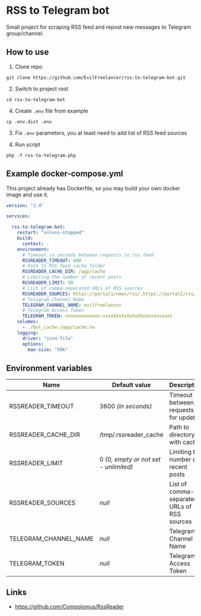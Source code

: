 # RSS to Telegram bot

Small project for scraping RSS feed and repost new messages to Telegram group/channel.

## How to use

1. Clone repo

```shell
git clone https://github.com/EvilFreelancer/rss-to-telegram-bot.git
```

2. Switch to project root

```shell
cd rss-to-telegram-bot
```

4. Create `.env` file from example
```shell
cp .env.dist .env
```

3. Fix `.env` parameters, you at least need to add list of RSS feed sources

4. Run script
```shell
php -f rss-to-telegram.php
```

## Example docker-compose.yml

This project already has Dockerfile, so you may build your own
docker image and use it.

```yaml
version: "2.4"

services:

  rss-to-telegram-bot:
    restart: "unless-stopped"
    build:
      context: .
    environment:
      # Timeout in seconds between requests to rss feed
      RSSREADER_TIMEOUT: 600
      # Path to RSS feed cache folder
      RSSREADER_CACHE_DIR: /app/cache
      # Limiting the number of recent posts
      RSSREADER_LIMIT: 50
      # List of comma-separated URLs of RSS sources
      RSSREADER_SOURCES: https://portal1/news/rss/,https://portal2/rss/
      # Telegram Channel Name
      TELEGRAM_CHANNEL_NAME: evilfreelancer
      # Telegram Access Token
      TELEGRAM_TOKEN: nnnnnnnnnnnnn:xxxXXXxXxXxXxXXxXxxXxxxxXx
    volumes:
      - ./bot_cache:/app/cache:rw
    logging:
      driver: "json-file"
      options:
        max-size: "50k"
```

## Environment variables

| Name                  | Default value                         | Description                                 |
|-----------------------|---------------------------------------|---------------------------------------------|
| RSSREADER_TIMEOUT     | 3600 _(in seconds)_                   | Timeout between requests for updates        |
| RSSREADER_CACHE_DIR   | /tmp/.rssreader_cache                 | Path to directory with cache                |
| RSSREADER_LIMIT       | 0 _(0, empty or not set - unlimited)_ | Limiting the number of recent posts         |
| RSSREADER_SOURCES     | _null_                                | List of comma-separated URLs of RSS sources | 
| TELEGRAM_CHANNEL_NAME | _null_                                | Telegram Channel Name                       |
| TELEGRAM_TOKEN        | _null_                                | Telegram Access Token                       |

## Links

* https://github.com/Compolomus/RssReader
